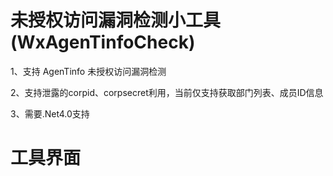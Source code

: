 #  未授权访问漏洞检测小工具(WxAgenTinfoCheck)

1、支持 AgenTinfo 未授权访问漏洞检测

2、支持泄露的corpid、corpsecret利用，当前仅支持获取部门列表、成员ID信息

3、需要.Net4.0支持 

# 工具界面



